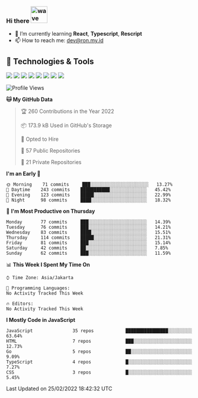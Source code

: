 ### Hi there <img src="https://i.ibb.co/q0Hx1KK/wave.gif" alt="wave" width="45px">

- 🌱 I’m currently learning **React**, **Typescript**, **Rescript**
- 📫 How to reach me: dev@ron.my.id

## 🔧 Technologies & Tools

![](https://img.shields.io/badge/OS-Linux-informational?style=flat&logo=linux&logoColor=white&color=2bbc8a)
![](https://img.shields.io/badge/OS-Windows-informational?style=flat&logo=windows&logoColor=white&color=2bbc8a)
![](https://img.shields.io/badge/Code-JavaScript-informational?style=flat&logo=javascript&logoColor=white&color=2bbc8a)
![](https://img.shields.io/badge/Code-Golang-informational?style=flat&logo=go&logoColor=white&color=2bbc8a)
![](https://img.shields.io/badge/Code-React-informational?style=flat&logo=react&logoColor=white&color=2bbc8a)
![](https://img.shields.io/badge/Code-Next-informational?style=flat&logo=next.js&logoColor=white&color=2bbc8a)
![](https://img.shields.io/badge/Shell-Bash-informational?style=flat&logo=gnu-bash&logoColor=white&color=2bbc8a)
![](https://img.shields.io/badge/Tools-Docker-informational?style=flat&logo=docker&logoColor=white&color=2bbc8a)

<!--START_SECTION:waka-->
![Profile Views](http://img.shields.io/badge/Profile%20Views-11-blue)

**🐱 My GitHub Data** 

> 🏆 260 Contributions in the Year 2022
 > 
> 📦 173.9 kB Used in GitHub's Storage 
 > 
> 💼 Opted to Hire
 > 
> 📜 57 Public Repositories 
 > 
> 🔑 21 Private Repositories  
 > 
**I'm an Early 🐤** 

```text
🌞 Morning    71 commits     ███░░░░░░░░░░░░░░░░░░░░░░   13.27% 
🌆 Daytime    243 commits    ███████████░░░░░░░░░░░░░░   45.42% 
🌃 Evening    123 commits    █████░░░░░░░░░░░░░░░░░░░░   22.99% 
🌙 Night      98 commits     ████░░░░░░░░░░░░░░░░░░░░░   18.32%

```
📅 **I'm Most Productive on Thursday** 

```text
Monday       77 commits     ███░░░░░░░░░░░░░░░░░░░░░░   14.39% 
Tuesday      76 commits     ███░░░░░░░░░░░░░░░░░░░░░░   14.21% 
Wednesday    83 commits     ████░░░░░░░░░░░░░░░░░░░░░   15.51% 
Thursday     114 commits    █████░░░░░░░░░░░░░░░░░░░░   21.31% 
Friday       81 commits     ███░░░░░░░░░░░░░░░░░░░░░░   15.14% 
Saturday     42 commits     ██░░░░░░░░░░░░░░░░░░░░░░░   7.85% 
Sunday       62 commits     ███░░░░░░░░░░░░░░░░░░░░░░   11.59%

```


📊 **This Week I Spent My Time On** 

```text
⌚︎ Time Zone: Asia/Jakarta

💬 Programming Languages: 
No Activity Tracked This Week

🔥 Editors: 
No Activity Tracked This Week

```

**I Mostly Code in JavaScript** 

```text
JavaScript               35 repos            ████████████████░░░░░░░░░   63.64% 
HTML                     7 repos             ███░░░░░░░░░░░░░░░░░░░░░░   12.73% 
Go                       5 repos             ██░░░░░░░░░░░░░░░░░░░░░░░   9.09% 
TypeScript               4 repos             █░░░░░░░░░░░░░░░░░░░░░░░░   7.27% 
CSS                      3 repos             █░░░░░░░░░░░░░░░░░░░░░░░░   5.45%

```



 Last Updated on 25/02/2022 18:42:32 UTC
<!--END_SECTION:waka-->
